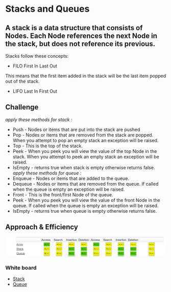 # Stacks and Queues
## A stack is a data structure that consists of Nodes. Each Node references the next Node in the stack, but does not reference its previous.

Stacks follow these concepts:

- FILO
First In Last Out

This means that the first item added in the stack will be the last item popped out of the stack.

- LIFO
Last In First Out

## Challenge
*apply these methods for stack :*
- Push - Nodes or items that are put into the stack are pushed
- Pop - Nodes or items that are removed from the stack are popped. When you attempt to pop an empty stack an exception will be raised.
- Top - This is the top of the stack.
- Peek - When you peek you will view the value of the top Node in the stack. When you attempt to peek an empty stack an exception will be raised.
- IsEmpty - returns true when stack is empty otherwise returns false.
*apply these methods for queue :*
- Enqueue - Nodes or items that are added to the queue.
- Dequeue - Nodes or items that are removed from the queue. If called when the queue is empty an exception will be raised.
- Front - This is the front/first Node of the queue.
- Peek - When you peek you will view the value of the front Node in the queue. If called when the queue is empty an exception will be raised.
- IsEmpty - returns true when queue is empty otherwise returns false.
## Approach & Efficiency
![](bigO.PNG)

### White board 
- [Stack](./stack-algorithm.PNG)
- [Queue](./queue%20algo.PNG)